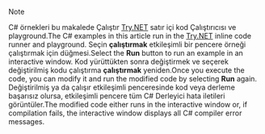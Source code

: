 
> [!NOTE]
> <span data-ttu-id="a6216-101">C# örnekleri bu makalede Çalıştır [Try.NET](https://try.dot.net) satır içi kod Çalıştırıcısı ve playground.</span><span class="sxs-lookup"><span data-stu-id="a6216-101">The C# examples in this article run in the [Try.NET](https://try.dot.net) inline code runner and playground.</span></span> <span data-ttu-id="a6216-102">Seçin **çalıştırmak** etkileşimli bir pencere örneği çalıştırmak için düğmesi.</span><span class="sxs-lookup"><span data-stu-id="a6216-102">Select the **Run** button to run an example in an interactive window.</span></span> <span data-ttu-id="a6216-103">Kod yürüttükten sonra değiştirmek ve seçerek değiştirilmiş kodu çalıştırma **çalıştırmak** yeniden.</span><span class="sxs-lookup"><span data-stu-id="a6216-103">Once you execute the code, you can modify it and run the modified code by selecting **Run** again.</span></span> <span data-ttu-id="a6216-104">Değiştirilmiş ya da çalışır etkileşimli penceresinde kod veya derleme başarısız olursa, etkileşimli pencere tüm C# Derleyici hata iletileri görüntüler.</span><span class="sxs-lookup"><span data-stu-id="a6216-104">The modified code either runs in the interactive window or, if compilation fails, the interactive window displays all C# compiler error messages.</span></span>  
